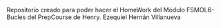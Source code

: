 Repositorio creado para poder hacer el HomeWork del Módulo FSMOL6-Bucles del PrepCourse de Henry.
Ezequiel Hernán Villanueva